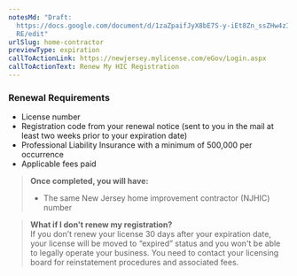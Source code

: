 ```yaml
---
notesMd: "Draft:
  https://docs.google.com/document/d/1zaZpaifJyX8bE7S-y-iEt8Zn_ssZHw4zIi_4QgjU5\
  RE/edit"
urlSlug: home-contractor
previewType: expiration
callToActionLink: https://newjersey.mylicense.com/eGov/Login.aspx
callToActionText: Renew My HIC Registration
---
```

### Renewal Requirements

* License number
* Registration code from your renewal notice (sent to you in the mail at least two weeks prior to your expiration date)
* Professional Liability Insurance with a minimum of 500,000 per occurrence
* Applicable fees paid

> **Once completed, you will have:**
>
> * The same New Jersey home improvement contractor (NJHIC) number
>

> **What if I don't renew my registration?**\
> If you don’t renew your license 30 days after your expiration date, your license will be moved to “expired” status and you won't be able to legally operate your business. You need to contact your licensing board for reinstatement procedures and associated fees.